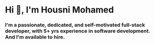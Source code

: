 <h1 align="left">Hi 👋, I'm Housni Mohamed</h1>
<h3 align="left">I'm a passionate, dedicated, and self-motivated full-stack developer, with 5️+ yrs experience in software development. And I'm available to hire.</h3>
